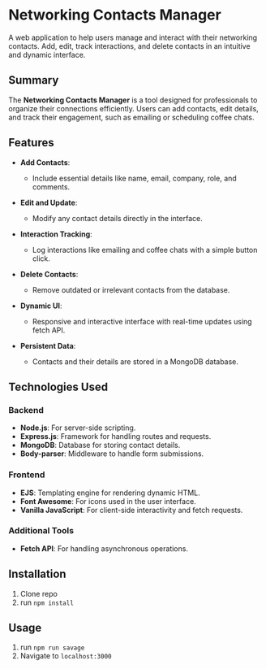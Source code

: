 # Networking Contacts Manager

A web application to help users manage and interact with their networking contacts. Add, edit, track interactions, and delete contacts in an intuitive and dynamic interface.

## Summary

The **Networking Contacts Manager** is a tool designed for professionals to organize their connections efficiently. Users can add contacts, edit details, and track their engagement, such as emailing or scheduling coffee chats.

## Features

- **Add Contacts**:
  - Include essential details like name, email, company, role, and comments.
  
- **Edit and Update**:
  - Modify any contact details directly in the interface.

- **Interaction Tracking**:
  - Log interactions like emailing and coffee chats with a simple button click.
 

- **Delete Contacts**:
  - Remove outdated or irrelevant contacts from the database.

- **Dynamic UI**:
  - Responsive and interactive interface with real-time updates using fetch API.

- **Persistent Data**:
  - Contacts and their details are stored in a MongoDB database.

## Technologies Used

### Backend
- **Node.js**: For server-side scripting.
- **Express.js**: Framework for handling routes and requests.
- **MongoDB**: Database for storing contact details.
- **Body-parser**: Middleware to handle form submissions.

### Frontend
- **EJS**: Templating engine for rendering dynamic HTML.
- **Font Awesome**: For icons used in the user interface.
- **Vanilla JavaScript**: For client-side interactivity and fetch requests.

### Additional Tools
- **Fetch API**: For handling asynchronous operations.



## Installation

1. Clone repo
2. run `npm install`

## Usage

1. run `npm run savage`
2. Navigate to `localhost:3000`
